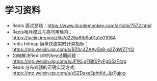 # 学习资料
* Redis 面试总结：https://www.itcodemonkey.com/article/7572.html
* Redis哨兵模式与高可用集群： https://juejin.im/post/5b7d226a6fb9a01a1e01ff64
* redis bitmap 简单快速实时计算指标：https://mp.weixin.qq.com/s/BZ0c4ZAAy5b8-q2ZgWZ7YQ
* 如何解决Redis中的key过期问题：https://mp.weixin.qq.com/s/JFfKLgFBlf0PyFgG5zF4rg
* Redis 分布式锁的正确实现方式: https://mp.weixin.qq.com/s/sSZDaxeEphtKd_JjzPgjog